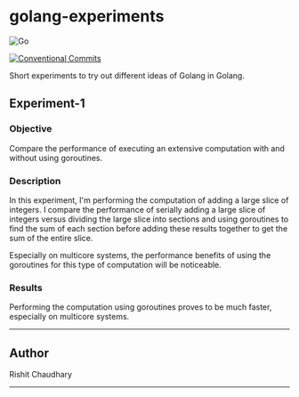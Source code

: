 # golang-experiments

![Go](https://img.shields.io/badge/go-%2300ADD8.svg?style=for-the-badge&logo=go&logoColor=white)

[![Conventional Commits](https://img.shields.io/badge/Conventional%20Commits-1.0.0-%23FE5196?logo=conventionalcommits&logoColor=white)](https://conventionalcommits.org)

Short experiments to try out different ideas of Golang in Golang.

## Experiment-1

### Objective

Compare the performance of executing an extensive computation with and without using goroutines.

### Description

In this experiment, I'm performing the computation of adding a large slice of integers.
I compare the performance of serially adding a large slice of integers versus dividing the large slice into sections and using goroutines to find the sum of each section before adding these results together to get the sum of the entire slice.

Especially on multicore systems, the performance benefits of using the goroutines for this type of computation will be noticeable.

### Results

Performing the computation using goroutines proves to be much faster, especially on multicore systems.

---

## Author

Rishit Chaudhary

---

